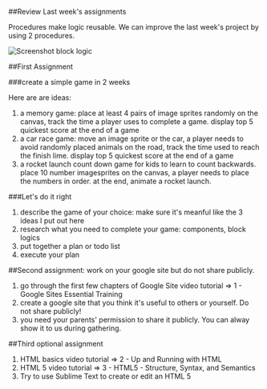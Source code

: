 ##Review Last week's assignments

Procedures make logic reusable. We can improve the last week's project by using 2 procedures.

![Screenshot block logic](https://github.com/brunoyin/club/raw/master/assignments/week-002/Improved-with-procedure.svg)

##First Assignment

###create a simple game in 2 weeks

Here are are ideas:

1. a memory game: place at least 4 pairs of image sprites randomly on the canvas, track the time a player uses to complete a game. display top 5 quickest score at the end of a game
2. a car race game: move an image sprite or the car, a player needs to avoid randomly placed animals on the road, track the time used to reach the finish lime. display top 5 quickest score at the end of a game
3. a rocket launch count down game for kids to learn to count backwards. place 10 number imagesprites on the canvas, a player needs to place the numbers in order. at the end, animate a rocket launch.

###Let's do it right

1. describe the game of your choice: make sure it's meanful like the 3 ideas I put out here
2. research what you need to complete your game: components, block logics
3. put together a plan or todo list
4. execute your plan

##Second assignment: work on your google site but do not share publicly.

1. go through the first few chapters of Google Site video tutorial => 1 - Google Sites Essential Training
2. create a google site that you think it's useful to others or yourself. Do not share publicly!
3. you need your parents' permission to share it publicly. You can alway show it to us during gathering.

##Third optional assignment

1. HTML basics video tutorial => 2 - Up and Running with HTML
2. HTML 5 video tutorial => 3 - HTML5 - Structure, Syntax, and Semantics
3. Try to use Sublime Text to create or edit an HTML 5

